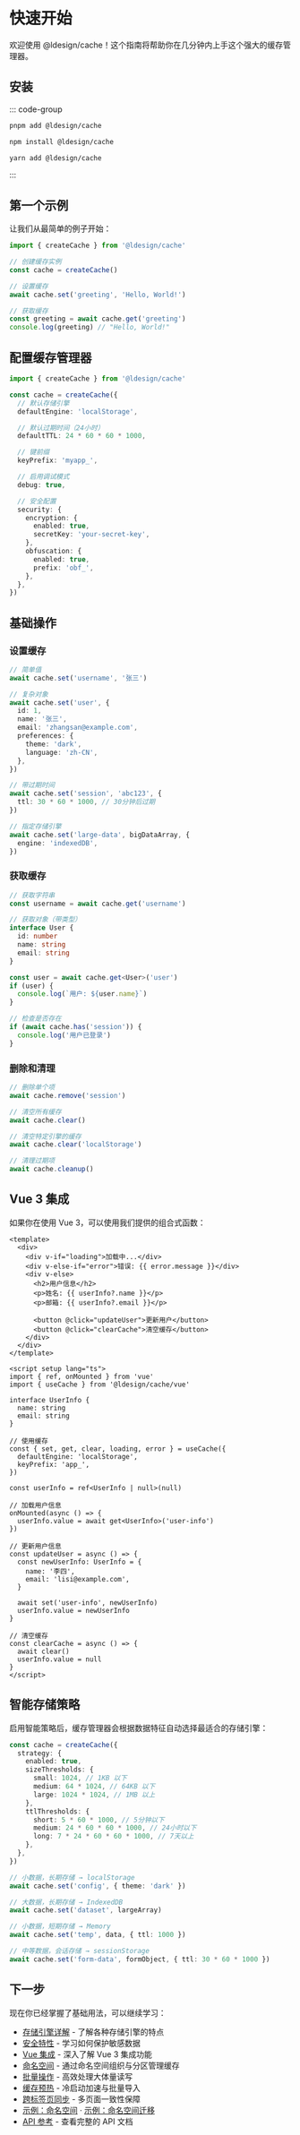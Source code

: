 # 快速开始

欢迎使用 @ldesign/cache！这个指南将帮助你在几分钟内上手这个强大的缓存管理器。

## 安装

::: code-group

```bash [pnpm]
pnpm add @ldesign/cache
```

```bash [npm]
npm install @ldesign/cache
```

```bash [yarn]
yarn add @ldesign/cache
```

:::

## 第一个示例

让我们从最简单的例子开始：

```typescript
import { createCache } from '@ldesign/cache'

// 创建缓存实例
const cache = createCache()

// 设置缓存
await cache.set('greeting', 'Hello, World!')

// 获取缓存
const greeting = await cache.get('greeting')
console.log(greeting) // "Hello, World!"
```

## 配置缓存管理器

```typescript
import { createCache } from '@ldesign/cache'

const cache = createCache({
  // 默认存储引擎
  defaultEngine: 'localStorage',

  // 默认过期时间（24小时）
  defaultTTL: 24 * 60 * 60 * 1000,

  // 键前缀
  keyPrefix: 'myapp_',

  // 启用调试模式
  debug: true,

  // 安全配置
  security: {
    encryption: {
      enabled: true,
      secretKey: 'your-secret-key',
    },
    obfuscation: {
      enabled: true,
      prefix: 'obf_',
    },
  },
})
```

## 基础操作

### 设置缓存

```typescript
// 简单值
await cache.set('username', '张三')

// 复杂对象
await cache.set('user', {
  id: 1,
  name: '张三',
  email: 'zhangsan@example.com',
  preferences: {
    theme: 'dark',
    language: 'zh-CN',
  },
})

// 带过期时间
await cache.set('session', 'abc123', {
  ttl: 30 * 60 * 1000, // 30分钟后过期
})

// 指定存储引擎
await cache.set('large-data', bigDataArray, {
  engine: 'indexedDB',
})
```

### 获取缓存

```typescript
// 获取字符串
const username = await cache.get('username')

// 获取对象（带类型）
interface User {
  id: number
  name: string
  email: string
}

const user = await cache.get<User>('user')
if (user) {
  console.log(`用户: ${user.name}`)
}

// 检查是否存在
if (await cache.has('session')) {
  console.log('用户已登录')
}
```

### 删除和清理

```typescript
// 删除单个项
await cache.remove('session')

// 清空所有缓存
await cache.clear()

// 清空特定引擎的缓存
await cache.clear('localStorage')

// 清理过期项
await cache.cleanup()
```

## Vue 3 集成

如果你在使用 Vue 3，可以使用我们提供的组合式函数：

```vue
<template>
  <div>
    <div v-if="loading">加载中...</div>
    <div v-else-if="error">错误: {{ error.message }}</div>
    <div v-else>
      <h2>用户信息</h2>
      <p>姓名: {{ userInfo?.name }}</p>
      <p>邮箱: {{ userInfo?.email }}</p>

      <button @click="updateUser">更新用户</button>
      <button @click="clearCache">清空缓存</button>
    </div>
  </div>
</template>

<script setup lang="ts">
import { ref, onMounted } from 'vue'
import { useCache } from '@ldesign/cache/vue'

interface UserInfo {
  name: string
  email: string
}

// 使用缓存
const { set, get, clear, loading, error } = useCache({
  defaultEngine: 'localStorage',
  keyPrefix: 'app_',
})

const userInfo = ref<UserInfo | null>(null)

// 加载用户信息
onMounted(async () => {
  userInfo.value = await get<UserInfo>('user-info')
})

// 更新用户信息
const updateUser = async () => {
  const newUserInfo: UserInfo = {
    name: '李四',
    email: 'lisi@example.com',
  }

  await set('user-info', newUserInfo)
  userInfo.value = newUserInfo
}

// 清空缓存
const clearCache = async () => {
  await clear()
  userInfo.value = null
}
</script>
```

## 智能存储策略

启用智能策略后，缓存管理器会根据数据特征自动选择最适合的存储引擎：

```typescript
const cache = createCache({
  strategy: {
    enabled: true,
    sizeThresholds: {
      small: 1024, // 1KB 以下
      medium: 64 * 1024, // 64KB 以下
      large: 1024 * 1024, // 1MB 以上
    },
    ttlThresholds: {
      short: 5 * 60 * 1000, // 5分钟以下
      medium: 24 * 60 * 60 * 1000, // 24小时以下
      long: 7 * 24 * 60 * 60 * 1000, // 7天以上
    },
  },
})

// 小数据，长期存储 → localStorage
await cache.set('config', { theme: 'dark' })

// 大数据，长期存储 → IndexedDB
await cache.set('dataset', largeArray)

// 小数据，短期存储 → Memory
await cache.set('temp', data, { ttl: 1000 })

// 中等数据，会话存储 → sessionStorage
await cache.set('form-data', formObject, { ttl: 30 * 60 * 1000 })
```

## 下一步

现在你已经掌握了基础用法，可以继续学习：

- [存储引擎详解](./storage-engines) - 了解各种存储引擎的特点
- [安全特性](./security) - 学习如何保护敏感数据
- [Vue 集成](./vue-integration) - 深入了解 Vue 3 集成功能
- [命名空间](./namespaces) - 通过命名空间组织与分区管理缓存
- [批量操作](../api/batch) - 高效处理大体量读写
- [缓存预热](../api/warmup) - 冷启动加速与批量导入
- [跨标签页同步](../api/sync) - 多页面一致性保障
- [示例：命名空间](../examples/namespaces) · [示例：命名空间迁移](../examples/namespace-migration)
- [API 参考](../api/cache-manager) - 查看完整的 API 文档
